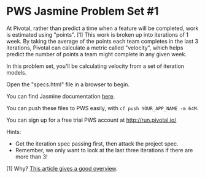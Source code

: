 # PWS Jasmine Problem Set #1

At Pivotal, rather than predict a time when a feature will be completed, work is estimated using "points". [1]  This work is broken up into iterations of 1 week. By taking the average of the points each team completes in the last 3 iterations, Pivotal can calculate a metric called "velocity", which helps predict the number of points a team might complete in any given week.

In this problem set, you'll be calculating velocity from a set of iteration models.

Open the "specs.html" file in a browser to begin.

You can find Jasmine documentation [here](http://jasmine.github.io/2.0/introduction.html). 

You can push these files to PWS easily, with `cf push YOUR_APP_NAME -m 64M`.

You can sign up for a free trial PWS account at http://run.pivotal.io/

Hints:

* Get the iteration spec passing first, then attack the project spec.
* Remember, we only want to look at the last three iterations if there are more than 3!

[1] Why? [This article gives a good overview](http://blog.crisp.se/2014/04/23/perlundholm/time-vs-story-points-estimation).
